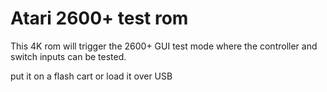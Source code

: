 # Atari 2600+ test rom

This 4K rom will trigger the 2600+ GUI test mode where the controller and switch inputs can be tested.

put it on a  flash cart or load it over USB
